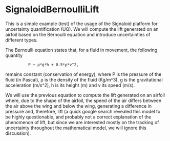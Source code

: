 # SignaloidBernoulliLift
This is a simple example (test) of the usage of the Signaloid platform for uncertainty quantification (UQ). We will compute the lift generated on an airfoil based on the Bernoulli equation and introduce uncertainties of different types.

The Bernoulli equation states that, for a fluid in movement,  the following quantity

    	      P + ρ*g*h + 0.5*ρ*v^2,

remains constant (conservation of energy), where P is the pressure of the fluid (in Pascal), ρ is the density of the fluid (Kg/m^3), g is the gravitational acceleration (m/s^2), h is its height (m) and v its speed (m/s).

We will use the previous equation to compute the lift generated on an airfoil where, due to the shape of the airfoil, the speed of the air differs between the air above the wing and below the wing, generating a difference in pressure and, therefore, lift (a quick google search revealed this model to be highly questionable, and probably not a correct explanation of the phenomenon of lift, but since we are interested mostly on the tracking of uncertainty throughout the mathematical model, we will ignore this discussion).
